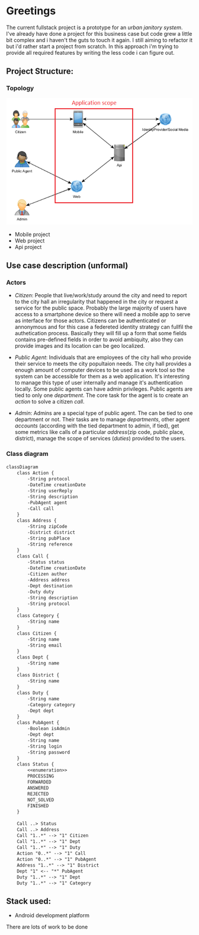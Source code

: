 # Greetings

The current fullstack project is a prototype for an *urban janitory system*. I've already have done a project for 
this business case but code grew a little bit complex and i haven't the guts to touch it again. 
I still aiming to refactor it but i'd rather start a project from scratch.
In this approach i'm trying to provide all required features by writing the less code i can figure out.

## Project Structure:

### Topology

![](assets/topology.png)

- Mobile project
- Web project
- Api project

## Use case description (unformal)

### Actors

- *Citizen*: People that live/work/study around the city and need to report to the city hall 
an irregularity that happened in the city or request a service for the public space. 
Probably the large majority of users have access to a smartphone device so there will need 
a mobile app to serve as interface for those actors. Citizens can be authenticated or annonymous 
and for this case a federeted identity strategy can fullfil the authetication process. 
Basically they will fill up a form that some fields contains pre-defined fields in order to 
avoid ambiquity, also they can provide images and its location can be geo localized.

- *Public Agent*: Individuals that are employees of the city hall who provide their service 
to meets the city popultaion needs. The city hall provides a enough amount of computer devices 
to be used as a work tool so the system can be accessible for them as a web application. 
It's interesting to manage this type of user internally and manage it's authentication locally.
Some public agents can have admin privileges. Public agents are tied to only one *department*. 
The core task for the agent is to create an *action* to solve a citizen *call*.

- *Admin*: Admins are a special type of public agent. The can be tied to one department or not.
Their tasks are to manage *departments*, other agent *accounts* (according with the tied department 
to admin, if tied), get some metrics like calls of a particular *address*(zip code, public place, 
district), manage the scope of services (*duties*) provided to the users.

### Class diagram
```mermaid
classDiagram
    class Action {
        -String protocol
        -DateTime creationDate
        -String userReply
        -String description
        -PubAgent agent
        -Call call
    }
    class Address {
        -String zipCode
        -District district
        -String pubPlace
        -String reference
    }
    class Call {
        -Status status
        -DateTime creationDate
        -Citizen author
        -Address address
        -Dept destination
        -Duty duty
        -String description
        -String protocol
    }
    class Category {
        -String name
    }
    class Citizen {
        -String name
        -String email
    }
    class Dept {
        -String name
    }
    class District {
        -String name
    }
    class Duty {
        -String name
        -Category category
        -Dept dept
    }
    class PubAgent {
        -Boolean isAdmin
        -Dept dept
        -String name
        -String login
        -String password
    }
    class Status {
        <<enumeration>>
        PROCESSING
        FORWARDED
        ANSWERED
        REJECTED
        NOT_SOLVED
        FINISHED
    }

    Call ..> Status
    Call ..> Address
    Call "1..*" --> "1" Citizen
    Call "1..*" --> "1" Dept
    Call "1..*" --> "1" Duty
    Action "0..*" --> "1" Call
    Action "0..*" --> "1" PubAgent
    Address "1..*" --> "1" District
    Dept "1" <-- "*" PubAgent
    Duty "1..*" --> "1" Dept
    Duty "1..*" --> "1" Category
```

## Stack used:

- Android development platform

There are lots of work to be done